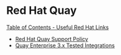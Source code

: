 # Red Hat Quay

[Table of Contents - Useful Red Hat Links](https://github.com/pslucas0212/UsefulRedHatLinks)

- [Red Hat Quay Support Policy](https://access.redhat.com/support/policy/updates/rhquay/policies)
- [Quay Enterprise 3.x Tested Integrations](https://access.redhat.com/articles/4067991)
